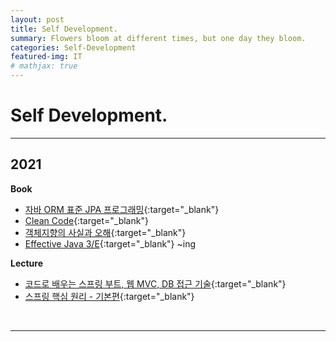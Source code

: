 ```yaml
---
layout: post
title: Self Development.
summary: Flowers bloom at different times, but one day they bloom.
categories: Self-Development
featured-img: IT
# mathjax: true
---
```


# Self Development.

<hr>

## 2021

**Book**

- [자바 ORM 표준 JPA 프로그래밍](https://data-make.tistory.com/649){:target="\_blank"}
- [Clean Code](https://jihunparkme.github.io/CleanCode/){:target="\_blank"}
- [객체지향의 사실과 오해](<https://jihunparkme.github.io/categories/#(Book)객체지향의-사실과-오해>){:target="\_blank"}
- [Effective Java 3/E](<https://jihunparkme.github.io/categories/#(Book)Effective-JAVA-3/E>){:target="\_blank"} ~ing

**Lecture**

- [코드로 배우는 스프링 부트, 웹 MVC, DB 접근 기술](https://github.com/jihunparkme/Inflearn_Spring1_introduction){:target="\_blank"}
- [스프링 핵심 원리 - 기본편](https://github.com/jihunparkme/Inflearn_Spring2_Core_Principles){:target="\_blank"}

<br/>

<hr>
